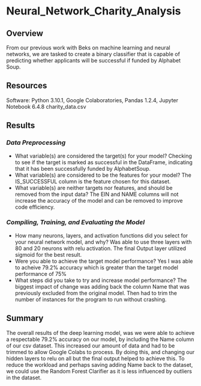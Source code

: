 # Neural_Network_Charity_Analysis

## **Overview**
From our previous work with Beks on machine learning and neural networks, we are tasked to create a binary classifier that is capable  of predicting whether applicants will be successful if funded by Alphabet Soup.

## **Resources**
Software: Python 3.10.1, Google Colaboratories, Pandas 1.2.4, Jupyter Notebook 6.4.8
charity_data.csv

## **Results**
### *Data Preprocessing*
- What variable(s) are considered the target(s) for your model?
  Checking to see if the target is marked as successful in the DataFrame, indicating that it has been successfully funded by AlphabetSoup.
- What variable(s) are considered to be the features for your model?
  The IS_SUCCESSFUL column is the feature chosen for this dataset.
- What variable(s) are neither targets nor features, and should be removed from the input data?
  The EIN and NAME columns will not increase the accuracy of the model and can be removed to improve code efficiency.

### *Compiling, Training, and Evaluating the Model*
- How many neurons, layers, and activation functions did you select for your neural network model, and why?
  Was able to use three layers with 80 and 20 neurons with relu activation.  The final Output layer utilized sigmoid for the best result.
- Were you able to achieve the target model performance?
  Yes I was able to acheive 79.2% accuracy which is greater than the target model performance of 75%
- What steps did you take to try and increase model performance?
  The biggest impact of change was adding back the column Name that was previously excluded from the original model.  Then had to trim the number of     instances for the program to run without crashing.


## **Summary**
The overall results of the deep learning model, was we were able to achieve a respectable 79.2% accuracy on our model, by including the Name column of our csv dataset.  This increased our amount of data and had to be trimmed to allow Google Colabs to process.  By doing this, and changing our hidden layers to relu on all but the final output helped to achieve this.
To reduce the workload and perhaps saving adding Name back to the dataset, we could use the Random Forest Clarifier as it is less influenced by outliers in the dataset.
